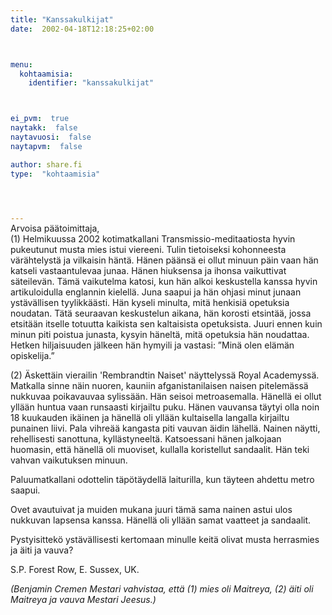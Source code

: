 ```yaml
---
title: "Kanssakulkijat"
date:  2002-04-18T12:18:25+02:00



menu:
  kohtaamisia:
    identifier: "kanssakulkijat"



ei_pvm:  true
naytakk:  false
naytavuosi:  false
naytapvm:  false

author: share.fi
type:  "kohtaamisia"



 
---
```

<p style="margin-top:-15px;">Arvoisa päätoimittaja,<br>
(1) Helmikuussa 2002 kotimatkallani Transmissio-meditaatiosta hyvin pukeutunut musta mies istui viereeni. Tulin tietoiseksi kohonneesta värähtelystä ja vilkaisin häntä. Hänen päänsä ei ollut minuun päin vaan hän katseli vastaantulevaa junaa. Hänen hiuksensa ja ihonsa vaikuttivat säteilevän. Tämä vaikutelma katosi, kun hän alkoi keskustella kanssa hyvin artikuloidulla englannin kielellä. Juna saapui ja hän ohjasi minut junaan ystävällisen tyylikkäästi. Hän kyseli minulta, mitä henkisiä opetuksia noudatan. Tätä seuraavan keskustelun aikana, hän korosti etsintää, jossa etsitään itselle totuutta kaikista sen kaltaisista opetuksista. Juuri ennen kuin minun piti poistua junasta, kysyin häneltä, mitä opetuksia hän noudattaa. Hetken hiljaisuuden jälkeen hän hymyili ja vastasi: ”Minä olen elämän opiskelija.”</p>
<p>(2) Äskettäin vierailin 'Rembrandtin Naiset' näyttelyssä Royal Academyssä. Matkalla sinne näin nuoren, kauniin afganistanilaisen naisen pitelemässä nukkuvaa poikavauvaa sylissään. Hän seisoi metroasemalla. Hänellä ei ollut yllään huntua vaan runsaasti kirjailtu puku. Hänen vauvansa täytyi olla noin 18 kuukauden ikäinen ja hänellä oli yllään kultaisella langalla kirjailtu punainen liivi. Pala vihreää kangasta piti vauvan äidin lähellä. Nainen näytti, rehellisesti sanottuna, kyllästyneeltä. Katsoessani hänen jalkojaan huomasin, että hänellä oli muoviset, kullalla koristellut sandaalit. Hän teki vahvan vaikutuksen minuun.</p>
<p>Paluumatkallani odottelin täpötäydellä laiturilla, kun täyteen ahdettu metro saapui.</p>
<p>Ovet avautuivat ja muiden mukana juuri tämä sama nainen astui ulos nukkuvan lapsensa kanssa. Hänellä oli yllään samat vaatteet ja sandaalit.</p>
<p>Pystyisittekö ystävällisesti kertomaan minulle keitä olivat musta herrasmies ja äiti ja vauva?</p>
<p>S.P. Forest Row, E. Sussex, UK.</p>
<p><em>(Benjamin Cremen Mestari vahvistaa, että (1) mies oli Maitreya, (2) äiti oli Maitreya ja vauva Mestari Jeesus.)</em></p>